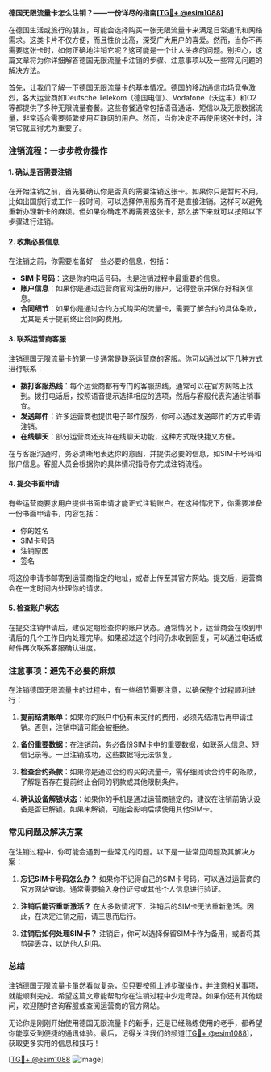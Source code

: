 **德国无限流量卡怎么注销？——一份详尽的指南[[TG💪+ @esim1088](https://t.me/s/esim1088)]**

在德国生活或旅行的朋友，可能会选择购买一张无限流量卡来满足日常通讯和网络需求。这类卡片不仅方便，而且性价比高，深受广大用户的喜爱。然而，当你不再需要这张卡时，如何正确地注销它呢？这可能是一个让人头疼的问题。别担心，这篇文章将为你详细解答德国无限流量卡注销的步骤、注意事项以及一些常见问题的解决方法。

首先，让我们了解一下德国无限流量卡的基本情况。德国的移动通信市场竞争激烈，各大运营商如Deutsche Telekom（德国电信）、Vodafone（沃达丰）和O2等都提供了多种无限流量套餐。这些套餐通常包括语音通话、短信以及无限数据流量，非常适合需要频繁使用互联网的用户。然而，当你决定不再使用这张卡时，注销它就显得尤为重要了。

### 注销流程：一步步教你操作

#### 1. 确认是否需要注销
在开始注销之前，首先要确认你是否真的需要注销这张卡。如果你只是暂时不用，比如出国旅行或工作一段时间，可以选择停用服务而不是直接注销。这样可以避免重新办理新卡的麻烦。但如果你确定不再需要这张卡，那么接下来就可以按照以下步骤进行注销。

#### 2. 收集必要信息
在注销之前，你需要准备好一些必要的信息，包括：
- **SIM卡号码**：这是你的电话号码，也是注销过程中最重要的信息。
- **账户信息**：如果你是通过运营商官网注册的账户，记得登录并保存好相关信息。
- **合同细节**：如果你是通过合约方式购买的流量卡，需要了解合约的具体条款，尤其是关于提前终止合同的费用。

#### 3. 联系运营商客服
注销德国无限流量卡的第一步通常是联系运营商的客服。你可以通过以下几种方式进行联系：
- **拨打客服热线**：每个运营商都有专门的客服热线，通常可以在官方网站上找到。拨打电话后，按照语音提示选择相应的选项，然后与客服代表沟通注销事宜。
- **发送邮件**：许多运营商也提供电子邮件服务，你可以通过发送邮件的方式申请注销。
- **在线聊天**：部分运营商还支持在线聊天功能，这种方式既快捷又方便。

在与客服沟通时，务必清晰地表达你的意图，并提供必要的信息，如SIM卡号码和账户信息。客服人员会根据你的具体情况指导你完成注销流程。

#### 4. 提交书面申请
有些运营商要求用户提供书面申请才能正式注销账户。在这种情况下，你需要准备一份书面申请书，内容包括：
- 你的姓名
- SIM卡号码
- 注销原因
- 签名

将这份申请书邮寄到运营商指定的地址，或者上传至其官方网站。提交后，运营商会在一定时间内处理你的请求。

#### 5. 检查账户状态
在提交注销申请后，建议定期检查你的账户状态。通常情况下，运营商会在收到申请后的几个工作日内处理完毕。如果超过这个时间仍未收到回复，可以通过电话或邮件再次联系客服确认进度。

### 注意事项：避免不必要的麻烦

在注销德国无限流量卡的过程中，有一些细节需要注意，以确保整个过程顺利进行：

1. **提前结清账单**：如果你的账户中仍有未支付的费用，必须先结清后再申请注销。否则，注销申请可能会被拒绝。
   
2. **备份重要数据**：在注销前，务必备份SIM卡中的重要数据，如联系人信息、短信记录等。一旦注销成功，这些数据将无法恢复。

3. **检查合约条款**：如果你是通过合约购买的流量卡，需仔细阅读合约中的条款，了解是否存在提前终止合同的罚款或其他限制条件。

4. **确认设备解锁状态**：如果你的手机是通过运营商锁定的，建议在注销前确认设备是否已解锁。如果未解锁，可能会影响后续使用其他SIM卡。

### 常见问题及解决方案

在注销过程中，你可能会遇到一些常见的问题。以下是一些常见问题及其解决方案：

1. **忘记SIM卡号码怎么办？**
   如果你不记得自己的SIM卡号码，可以通过运营商的官方网站查询。通常需要输入身份证号或其他个人信息进行验证。

2. **注销后能否重新激活？**
   在大多数情况下，注销后的SIM卡无法重新激活。因此，在决定注销之前，请三思而后行。

3. **注销后如何处理SIM卡？**
   注销后，你可以选择保留SIM卡作为备用，或者将其剪碎丢弃，以防他人利用。

### 总结

注销德国无限流量卡虽然看似复杂，但只要按照上述步骤操作，并注意相关事项，就能顺利完成。希望这篇文章能帮助你在注销过程中少走弯路。如果你还有其他疑问，欢迎随时咨询客服或查阅运营商的官方网站。

无论你是刚刚开始使用德国无限流量卡的新手，还是已经熟练使用的老手，都希望你能享受到便捷的通讯体验。最后，记得关注我们的频道[[TG💪+ @esim1088](https://t.me/s/esim1088)]，获取更多实用的信息和技巧！

[[TG💪+ @esim1088](https://t.me/s/esim1088) ![Image](https://i.postimg.cc/4NQfJmqS/Snipaste-2025-05-13-00-14-12.png)]